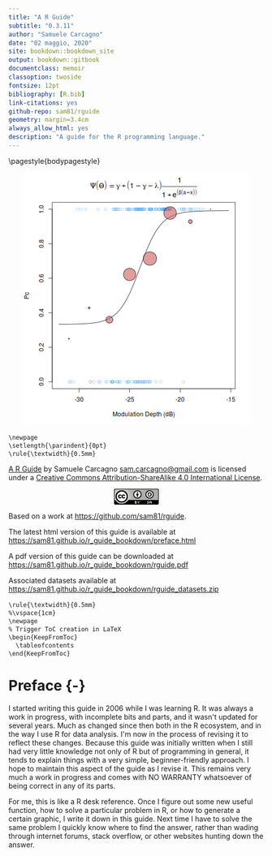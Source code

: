 ```yaml
--- 
title: "A R Guide"
subtitle: "0.3.11"
author: "Samuele Carcagno"
date: "02 maggio, 2020"
site: bookdown::bookdown_site
output: bookdown::gitbook
documentclass: memoir
classoption: twoside
fontsize: 12pt
bibliography: [R.bib]
link-citations: yes
github-repo: sam81/rguide
geometry: margin=3.4cm
always_allow_html: yes
description: "A guide for the R programming language."
---
```


\pagestyle{bodypagestyle}

<img src="images/psych_fun.png" style="display: block; margin: auto;" />

```{=latex}
\newpage
\setlength{\parindent}{0pt}
\rule{\textwidth}{0.5mm}
```

[A R Guide](http://samcarcagno.altervista.org/soft/r.html) by Samuele Carcagno <sam.carcagno@gmail.com> is licensed under a [Creative Commons Attribution-ShareAlike 4.0 International License](http://creativecommons.org/licenses/by-sa/4.0/). 


<img src="images/by-sa_88x31.png" style="display: block; margin: auto;" />

Based on a work at https://github.com/sam81/rguide.

The latest html version of this guide is available at https://sam81.github.io/r_guide_bookdown/preface.html

A pdf version of this guide can be downloaded at https://sam81.github.io/r_guide_bookdown/rguide.pdf

Associated datasets available at https://sam81.github.io/r_guide_bookdown/rguide_datasets.zip

```{=latex}
\rule{\textwidth}{0.5mm}
%\vspace{1cm}
\newpage
% Trigger ToC creation in LaTeX
\begin{KeepFromToc}
  \tableofcontents
\end{KeepFromToc}
```

# Preface {-}

I started writing this guide in 2006 while I was learning R. It was always a work in progress, with incomplete bits and parts, and it wasn't updated for several years. Much as changed since then both in the R ecosystem, and in the way I use R for data analysis. I'm now in the process of revising it to reflect these changes. Because this guide was initially written when I still had very little knowledge not only of R but of programming in general, it tends to explain things with a very simple, beginner-friendly approach. I hope to maintain this aspect of the guide as I revise it. This remains very much a work in progress and  comes with NO WARRANTY whatsoever of being correct in any of its parts.

For me, this is like a R desk reference. Once I figure out some new useful function, how to solve a particular problem in R, or how to generate a certain graphic, I write it down in this guide. Next time I have to solve the same problem I quickly know where to find the answer, rather than wading through internet forums, stack overflow, or other websites hunting down the answer.
